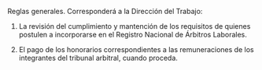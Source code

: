 Reglas generales. Corresponderá a la Dirección del Trabajo:

1. La revisión del cumplimiento y mantención de los requisitos de quienes postulen a incorporarse en el Registro Nacional de Árbitros Laborales.

2. El pago de los honorarios correspondientes a las remuneraciones de los integrantes del tribunal arbitral, cuando proceda.